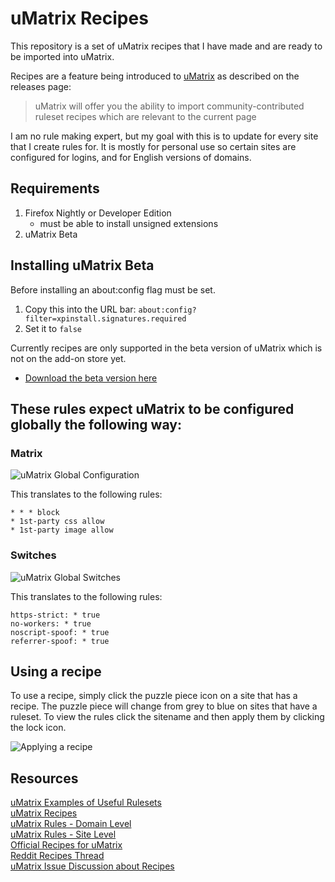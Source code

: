 # uMatrix Recipes
This repository is a set of uMatrix recipes that I have made and are ready to be imported into
uMatrix.

Recipes are a feature being introduced to [uMatrix](https://github.com/gorhill/uMatrix) as described on the 
releases page:
> uMatrix will offer you the ability to import community-contributed 
ruleset recipes which are relevant to the current page

I am no rule making expert, but my goal with this is to update for every site that I create rules for. It is mostly for personal use so certain sites are configured for logins, and for English versions of domains.

## Requirements
1. Firefox Nightly or Developer Edition 
    * must be able to install unsigned extensions
2. uMatrix Beta

## Installing uMatrix Beta 
Before installing an about:config flag must be set.    
1. Copy this into the URL bar: `about:config?filter=xpinstall.signatures.required`
2. Set it to `false`

Currently recipes are only supported in the beta version of uMatrix which is not on the add-on store yet.    
* [Download the beta version here](https://github.com/gorhill/uMatrix/releases)  

## These rules expect uMatrix to be configured globally the following way:
### Matrix
![uMatrix Global Configuration](https://github.com/themagicteeth/umatrix-recipes/raw/master/imgs/uMatrixGloablConfig.JPG "uMatrix Global Configuration")
 
This translates to the following rules:
```
* * * block
* 1st-party css allow
* 1st-party image allow
```

### Switches
![uMatrix Global Switches](https://github.com/themagicteeth/umatrix-recipes/raw/master/imgs/uMatrixGloablSwitches.JPG "uMatrix Global Switches")

This translates to the following rules:
```
https-strict: * true
no-workers: * true
noscript-spoof: * true
referrer-spoof: * true
```

## Using a recipe
To use a recipe, simply click the puzzle piece icon on a site that has a recipe. The puzzle piece
will change from grey to blue on sites that have a ruleset. To view the rules click the sitename and then apply
them by clicking the lock icon.

![Applying a recipe](https://github.com/themagicteeth/umatrix-recipes/raw/master/imgs/ApplyingRecipe.JPG "Applying a recipe")


## Resources    
[uMatrix Examples of Useful Rulesets](https://github.com/gorhill/uMatrix/wiki/Examples-of-useful-rulesets)    
[uMatrix Recipes](https://github.com/kristerkari/umatrix-recipes)    
[uMatrix Rules - Domain Level](https://github.com/uMatrix-Rules/uMatrix-Rules-Domain)    
[uMatrix Rules - Site Level](https://github.com/uMatrix-Rules/uMatrix-Rules-Site)    
[Official Recipes for uMatrix](https://github.com/uBlockOrigin/uAssets/blob/master/recipes/recipes_en.txt)    
[Reddit Recipes Thread](https://www.reddit.com/r/uMatrix/comments/7v5zrq/recipes/)    
[uMatrix Issue Discussion about Recipes](https://github.com/gorhill/uMatrix/issues/30)    
